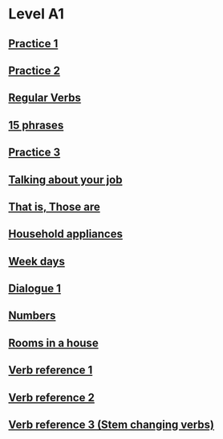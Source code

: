 # Level A1
## [Practice 1](practice1.md)
## [Practice 2](practice2.md)
## [Regular Verbs](regular-verbs.md)
## [15 phrases](15-phrases.md)
## [Practice 3](practice3.md)
## [Talking about your job](occupation.md)
## [That is, Those are](That-Is.md)
## [Household appliances](household-appliances.md)
## [Week days](week-days.md)
## [Dialogue 1](Dialogue1.md)
## [Numbers](numbers.md)
## [Rooms in a house](rooms-in-a-house.md)
## [Verb reference 1](verb-reference1.md)
## [Verb reference 2](verb-reference2.md)
## [Verb reference 3 (Stem changing verbs)](verb-reference-3-stem-changing-verbs.md)
